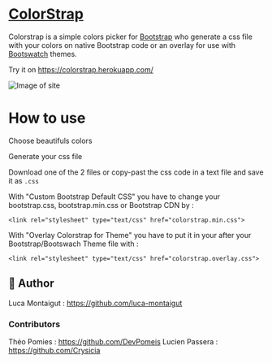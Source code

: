 # [ColorStrap](https://colorstrap.herokuapp.com/)

Colorstrap is a simple colors picker for [Bootstrap](https://getbootstrap.com/) who generate a css file with your colors on native Bootstrap code or an overlay for use with [Bootswatch](https://bootswatch.com/) themes.

Try it on https://colorstrap.herokuapp.com/

![Image of site](https://i.imgur.com/LQY4BE3.gif)

# How to use

Choose beautifuls colors

Generate your css file

Download one of the 2 files or copy-past the css code in a text file and save it as `.css`


With "Custom Bootstrap Default CSS" you have to change your bootstrap.css, bootstrap.min.css or Bootstrap CDN by :

`<link rel="stylesheet" type="text/css" href="colorstrap.min.css">`


With "Overlay Colorstrap for Theme" you have to put it in your <head> after your Bootstrap/Bootswach Theme file with :
  
`<link rel="stylesheet" type="text/css" href="colorstrap.overlay.css">`



## 🐰 Author
Luca Montaigut : https://github.com/luca-montaigut

### Contributors
Théo Pomies : https://github.com/DevPomeis
Lucien Passera : https://github.com/Crysicia
